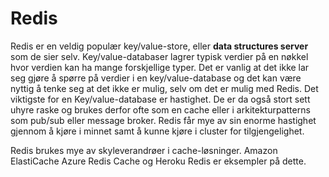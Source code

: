 # Redis

Redis er en veldig populær key/value-store, eller **data structures server** 
som de sier selv. Key/value-databaser lagrer typisk verdier på en nøkkel 
hvor verdien kan ha mange forskjellige typer. Det er vanlig at det 
ikke lar seg gjøre å spørre på verdier i en key/value-database 
og det kan være nyttig å tenke seg at det ikke er mulig, selv om 
det er mulig med Redis. Det viktigste for en Key/value-database 
er hastighet. De er da  også stort sett uhyre raske og brukes derfor 
ofte som en cache eller i arkitekturpatterns som pub/sub eller 
message broker. Redis får mye av sin enorme hastighet gjennom 
å kjøre i minnet samt å kunne kjøre i cluster for tilgjengelighet.

Redis brukes mye av skyleverandrøer i cache-løsninger. Amazon ElastiCache
Azure Redis Cache og Heroku Redis er eksempler på dette.

